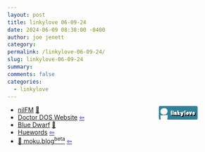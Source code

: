 ```yaml
---
layout: post
title: linkylove 06-09-24
date: 2024-06-09 08:38:00 -0400
author: joe jenett
category: 
permalink: /linkylove-06-09-24/
slug: linkylove-06-09-24
summary: 
comments: false
categories:
  - linkylove
---
```

<span  class="iwt"><a title="i.webthings linkylove" href="https://iwebthings.joejenett.com/categories/#linkylove"><img src="/images/linkylove.png" alt="linkylove" width="88" height="31" style="position:relative;float:right;margin-right:72px;"></a></span>
<ul class="linkylove">
	<li><a title="Iris Lightshard" href="https://nilfm.cc/">nilFM</a> <a href="https://pinboard.in/u:mikael">📌</a></li>
	<li><a title="Richard Bonner" href="http://www.chebucto.ns.ca/~ak621/DOS/">Doctor DOS Website</a>  <a title="source" href="https://news.ycombinator.com/user?id=Lammy"><span style="color:blue;">&#8678;</span></a></li>
	<li><a title="A social network for the small web." href="https://bluedwarf.top/cackle/">Blue Dwarf</a> <a href="https://pinboard.in/u:ramblinggit">📌</a></li>
	<li><a title="Huewords" href="https://huewords.snellman.net/">Huewords</a>  <a title="source" href="https://news.ycombinator.com/user?id=jsnell"><span style="color:blue;">&#8678;</span></a></li>
	<li><a title="moku.blog" href="https://moku.blog/">🍔 moku.blog<sup>beta</sup></a>  <a title="source" href="https://frills.dev/bookmarks/"><span style="color:blue;">&#8678;</span></a></li>
</ul>
<a style="display:none;" href="https://brid.gy/publish/mastodon"><small>(cross-posted to mastodon)</small></a>